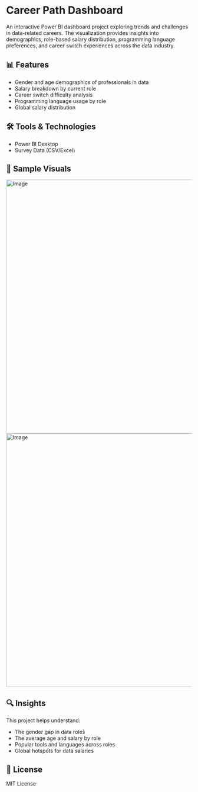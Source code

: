 # Career Path Dashboard

An interactive Power BI dashboard project exploring trends and challenges in data-related careers. The visualization provides insights into demographics, role-based salary distribution, programming language preferences, and career switch experiences across the data industry.

## 📊 Features
- Gender and age demographics of professionals in data
- Salary breakdown by current role
- Career switch difficulty analysis
- Programming language usage by role
- Global salary distribution

## 🛠 Tools & Technologies
- Power BI Desktop
- Survey Data (CSV/Excel)


## 📸 Sample Visuals
<img width="686" alt="Image" src="https://github.com/user-attachments/assets/2ea2dc3f-d473-4b52-8f4d-c7ba0c998b6e" />
<img width="685" alt="Image" src="https://github.com/user-attachments/assets/420b4366-2f63-49c2-a37a-ecfa30b23d27" />

## 🔍 Insights
This project helps understand:
- The gender gap in data roles
- The average age and salary by role
- Popular tools and languages across roles
- Global hotspots for data salaries

## 📜 License
MIT License




